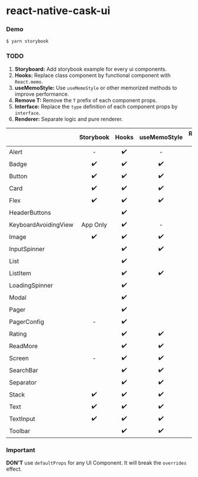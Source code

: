 # react-native-cask-ui

### Demo
```
$ yarn storybook
```

### TODO
1. **Storyboard:** Add storybook example for every ui components.
2. **Hooks:** Replace class component by functional component with `React.memo`.
3. **useMemoStyle:** Use `useMemoStyle` or other memorized methods to improve performance.
4. **Remove T:** Remove the `T` prefix of each component props.
5. **Interface:** Replace the `type` definition of each component props by `interface`.
6. **Renderer:** Separate logic and pure renderer.

|                      | Storybook | Hooks | useMemoStyle | Remove T | Interface | Renderer |
| -------------------- | :-------: | :---: | :----------: | :------: | :-------: | :------: |
| Alert                | -         | ✔️     | -            | ✔️        | ✔️         | -        |
| Badge                | ✔️         | ✔️     | ✔️            | ✔️        | ✔️         |          |
| Button               | ✔️         | ✔️     | ✔️            | ✔️        | ✔️         |          |
| Card                 | ✔️         | ✔️     | ✔️            | ✔️        | ✔️         |          |
| Flex                 | ✔️         | ✔️     | ✔️            | ✔️        | ✔️         | -        |
| HeaderButtons        |           | ✔️     |              | ✔️        |           |          |
| KeyboardAvoidingView | App Only  | ✔️     | -            | ✔️        | ✔️         | -        |
| Image                | ✔️         | ✔️     | ✔️            | ✔️        | ✔️         |          |
| InputSpinner         |           | ✔️     | ✔️            |          |           |          |
| List                 |           | ✔️     |              |          |           |          |
| ListItem             |           | ✔️     | ✔️            | ✔️        |           |          |
| LoadingSpinner       |           | ✔️     |              | ✔️        |           | ✔️        |
| Modal                |           | ✔️     |              |          |           |          |
| Pager                |           | ✔️     |              | ✔️        |           |          |
| PagerConfig          | -         | ✔️     |              | ✔️        |           |          |
| Rating               |           | ✔️     | ✔️            | ✔️        |           |          |
| ReadMore             |           | ✔️     | ✔️            | ✔️        |           |          |
| Screen               | -         | ✔️     | ✔️            | ✔️        | ✔️         |          |
| SearchBar            |           | ✔️     | ✔️            | ✔️        |           | ✔️        |
| Separator            |           | ✔️     | ✔️            | ✔️        |           |          |
| Stack                | ✔️         | ✔️     | ✔️            | ✔️        | ✔️         | -        |
| Text                 | ✔️         | ✔️     | ✔️            | ✔️        | ✔️         |          |
| TextInput            | ✔️         | ✔️     | ✔️            | ✔️        | ✔️         |          |
| Toolbar              |           | ✔️     | ✔️            | ✔️        |           |          |

### Important

**DON'T** use `defaultProps` for any UI Component. It will break the `overrides` effect.

